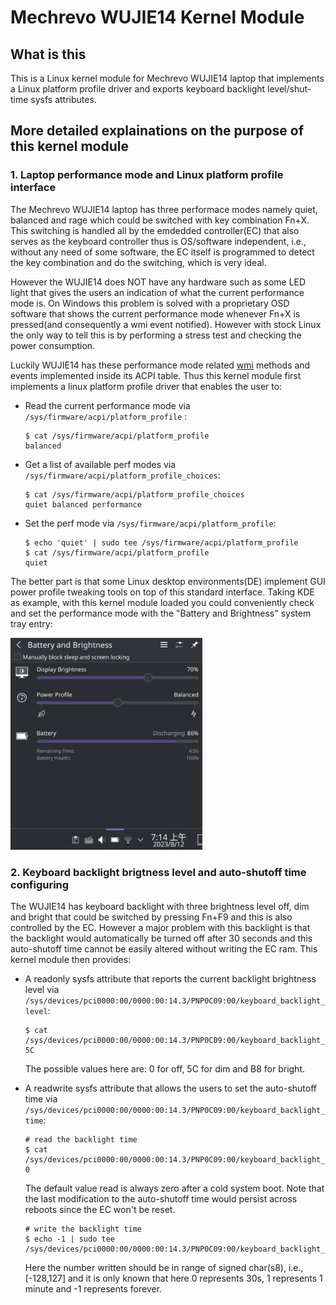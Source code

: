 # Mechrevo WUJIE14 Kernel Module

## What is this

This is a Linux kernel module for Mechrevo WUJIE14 laptop that implements a Linux platform profile driver and exports keyboard backlight level/shut-time sysfs attributes.

## More detailed explainations on the purpose of this kernel module

### 1. Laptop performance mode and Linux platform profile interface

The Mechrevo WUJIE14 laptop has three performace modes namely quiet, balanced and rage which could be switched with key combination Fn+X. This switching is handled all by the emdedded controller(EC) that also serves as the keyboard controller thus is OS/software independent, i.e., without any need of some software, the EC itself is programmed to detect the key combination and do the switching, which is very ideal.

However the WUJIE14 does NOT have any hardware such as some LED light that gives the users an indication of what the current performance mode is. On Windows this problem is solved with a proprietary OSD software that shows the current performance mode whenever Fn+X is pressed(and consequently a wmi event notified). However with stock Linux the only way to tell this is by performing a stress test and checking the power consumption.

Luckily WUJIE14 has these performance mode related [wmi](https://www.kernel.org/doc/html/next/wmi/acpi-interface.html) methods and events implemented inside its ACPI table. Thus this kernel module first implements a linux platform profile driver that enables the user to:

- Read the current performance mode via `/sys/firmware/acpi/platform_profile` :
    ```shell
    $ cat /sys/firmware/acpi/platform_profile
    balanced
    ```

- Get a list of available perf modes via `/sys/firmware/acpi/platform_profile_choices`:
    ```shell
    $ cat /sys/firmware/acpi/platform_profile_choices
    quiet balanced performance
    ```

- Set the perf mode via `/sys/firmware/acpi/platform_profile`:
    ```shell
    $ echo 'quiet' | sudo tee /sys/firmware/acpi/platform_profile
    $ cat /sys/firmware/acpi/platform_profile
    quiet
    ```

The better part is that some Linux desktop environments(DE) implement GUI power profile tweaking tools on top of this standard interface. Taking KDE as example, with this kernel module loaded you could conveniently check and set the performance mode with the "Battery and Brightness" system tray entry:

<img src="assets/systemtray.png" alt="systray" style="zoom: 40%;" />


### 2. Keyboard backlight brigtness level and auto-shutoff time configuring

The WUJIE14 has keyboard backlight with three brightness level off, dim and bright that could be switched by pressing Fn+F9 and this is also controlled by the EC. However a major problem with this backlight is that the backlight would automatically be turned off after 30 seconds and this auto-shutoff time cannot be easily altered without writing the EC ram. This kernel module then provides:

- A readonly sysfs attribute that reports the current backlight brightness level via `/sys/devices/pci0000:00/0000:00:14.3/PNP0C09:00/keyboard_backlight_level`:

    ```shell
    $ cat /sys/devices/pci0000:00/0000:00:14.3/PNP0C09:00/keyboard_backlight_level
    5C
    ```
    
    The possible values here are: 0 for off, 5C for dim and B8 for bright.

- A readwrite sysfs attribute that allows the users to set the auto-shutoff time via `/sys/devices/pci0000:00/0000:00:14.3/PNP0C09:00/keyboard_backlight_time`:

    ```shell
    # read the backlight time
    $ cat /sys/devices/pci0000:00/0000:00:14.3/PNP0C09:00/keyboard_backlight_time
    0
    ```
    The default value read is always zero after a cold system boot. Note that the last modification to the auto-shutoff time would persist across reboots since the EC won't be reset.

    ```shell
    # write the backlight time
    $ echo -1 | sudo tee /sys/devices/pci0000:00/0000:00:14.3/PNP0C09:00/keyboard_backlight_time
    ```
    Here the number written should be in range of signed char(s8), i.e., [-128,127] and it is only known that here 0 represents 30s, 1 represents 1 minute and -1 represents forever.